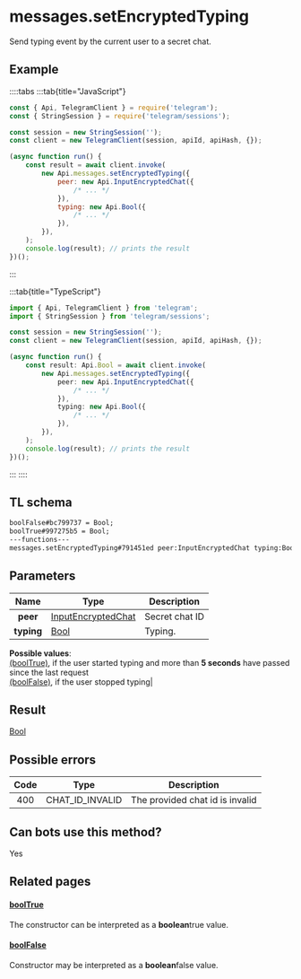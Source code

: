 # messages.setEncryptedTyping

Send typing event by the current user to a secret chat.

## Example

::::tabs
:::tab{title="JavaScript"}

```js
const { Api, TelegramClient } = require('telegram');
const { StringSession } = require('telegram/sessions');

const session = new StringSession('');
const client = new TelegramClient(session, apiId, apiHash, {});

(async function run() {
    const result = await client.invoke(
        new Api.messages.setEncryptedTyping({
            peer: new Api.InputEncryptedChat({
                /* ... */
            }),
            typing: new Api.Bool({
                /* ... */
            }),
        }),
    );
    console.log(result); // prints the result
})();
```

:::

:::tab{title="TypeScript"}

```ts
import { Api, TelegramClient } from 'telegram';
import { StringSession } from 'telegram/sessions';

const session = new StringSession('');
const client = new TelegramClient(session, apiId, apiHash, {});

(async function run() {
    const result: Api.Bool = await client.invoke(
        new Api.messages.setEncryptedTyping({
            peer: new Api.InputEncryptedChat({
                /* ... */
            }),
            typing: new Api.Bool({
                /* ... */
            }),
        }),
    );
    console.log(result); // prints the result
})();
```

:::
::::

## TL schema

```txt
boolFalse#bc799737 = Bool;
boolTrue#997275b5 = Bool;
---functions---
messages.setEncryptedTyping#791451ed peer:InputEncryptedChat typing:Bool = Bool;
```

## Parameters

|    Name    | Type                                                                    | Description    |
| :--------: | ----------------------------------------------------------------------- | -------------- |
|  **peer**  | [InputEncryptedChat](https://core.telegram.org/type/InputEncryptedChat) | Secret chat ID |
| **typing** | [Bool](https://core.telegram.org/type/Bool)                             | Typing.        |

**Possible values**:  
[(boolTrue)](https://core.telegram.org/constructor/boolTrue), if the user started typing and more than **5 seconds** have passed since the last request  
[(boolFalse)](https://core.telegram.org/constructor/boolFalse), if the user stopped typing|

## Result

[Bool](https://core.telegram.org/type/Bool)

## Possible errors

| Code | Type            | Description                     |
| :--: | --------------- | ------------------------------- |
| 400  | CHAT_ID_INVALID | The provided chat id is invalid |

## Can bots use this method?

Yes

## Related pages

#### [boolTrue](https://core.telegram.org/constructor/boolTrue)

The constructor can be interpreted as a **boolean**true value.

#### [boolFalse](https://core.telegram.org/constructor/boolFalse)

Constructor may be interpreted as a **boolean**false value.
